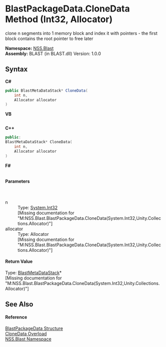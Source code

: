# BlastPackageData.CloneData Method (Int32, Allocator)
 

clone n segments into 1 memory block and index it with pointers - the first block contains the root pointer to free later

**Namespace:**&nbsp;<a href="88b55311-4a89-0894-e27a-e157e443c7f7.md">NSS.Blast</a><br />**Assembly:**&nbsp;BLAST (in BLAST.dll) Version: 1.0.0

## Syntax

**C#**<br />
``` C#
public BlastMetaDataStack* CloneData(
	int n,
	Allocator allocator
)
```

**VB**<br />
``` VB

```

**C++**<br />
``` C++
public:
BlastMetaDataStack* CloneData(
	int n, 
	Allocator allocator
)
```

**F#**<br />
``` F#

```


#### Parameters
&nbsp;<dl><dt>n</dt><dd>Type: <a href="https://docs.microsoft.com/dotnet/api/system.int32" target="_blank" rel="noopener noreferrer">System.Int32</a><br />\[Missing <param name="n"/> documentation for "M:NSS.Blast.BlastPackageData.CloneData(System.Int32,Unity.Collections.Allocator)"\]</dd><dt>allocator</dt><dd>Type: Allocator<br />\[Missing <param name="allocator"/> documentation for "M:NSS.Blast.BlastPackageData.CloneData(System.Int32,Unity.Collections.Allocator)"\]</dd></dl>

#### Return Value
Type: <a href="77d7e187-319b-74ff-7f94-686db2fbeb22.md">BlastMetaDataStack</a>*<br />\[Missing <returns> documentation for "M:NSS.Blast.BlastPackageData.CloneData(System.Int32,Unity.Collections.Allocator)"\]

## See Also


#### Reference
<a href="08d36c75-b5dc-8eaf-5936-daa952653fa2.md">BlastPackageData Structure</a><br /><a href="618e3730-09a3-4586-335f-22eea7084ead.md">CloneData Overload</a><br /><a href="88b55311-4a89-0894-e27a-e157e443c7f7.md">NSS.Blast Namespace</a><br />